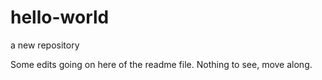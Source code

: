 # hello-world
a new repository

Some edits going on here of the readme file.  Nothing to see, move along.
